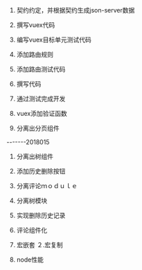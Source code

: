 1. 契约约定，并根据契约生成json-server数据
2. 撰写vuex代码
3. 编写vuex目标单元测试代码
4. 添加路由规则
5. 添加路由测试代码
4. 撰写代码
5. 通过测试完成开发

1. vuex添加验证函数
2. 分离出分页组件

-------2018015
1. 分离出树组件
2. 添加历史删除按钮

1. 分离评论ｍｏｄｕｌｅ
2. 分离树模块
3. 实现删除历史记录

1. 评论组件化

1. 宏嵌套
２.宏复制
3. node性能